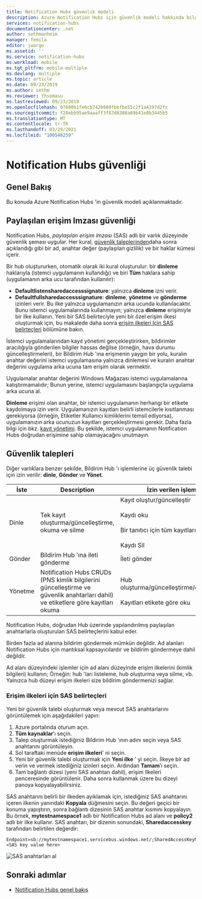 ```yaml
---
title: Notification Hubs güvenlik modeli
description: Azure Notification Hubs için güvenlik modeli hakkında bilgi edinin.
services: notification-hubs
documentationcenter: .net
author: sethmanheim
manager: femila
editor: jwargo
ms.assetid: ''
ms.service: notification-hubs
ms.workload: mobile
ms.tgt_pltfrm: mobile-multiple
ms.devlang: multiple
ms.topic: article
ms.date: 09/23/2019
ms.author: sethm
ms.reviewer: thsomasu
ms.lastreviewed: 09/23/2019
ms.openlocfilehash: 07600b1fe0cb7420989fbbfbe55c2f1a4197d2fc
ms.sourcegitcommit: f28ebb95ae9aaaff3f87d8388a09b41e0b3445b5
ms.translationtype: MT
ms.contentlocale: tr-TR
ms.lasthandoff: 03/29/2021
ms.locfileid: "100548259"
---
```

# <a name="notification-hubs-security"></a>Notification Hubs güvenliği

## <a name="overview"></a>Genel Bakış

Bu konuda Azure Notification Hubs 'in güvenlik modeli açıklanmaktadır.

## <a name="shared-access-signature-security"></a>Paylaşılan erişim Imzası güvenliği

Notification Hubs, *paylaşılan erişim imzası* (SAS) adlı bir varlık düzeyinde güvenlik şeması uygular. Her kural, [güvenlik taleplerinden](#security-claims)daha sonra açıklandığı gibi bir ad, anahtar değer (paylaşılan gizlilik) ve bir haklar kümesi içerir. 

Bir hub oluştururken, otomatik olarak iki kural oluşturulur: bir **dinleme** haklarıyla (istemci uygulamanın kullandığı) ve biri **Tüm** haklara sahip (uygulamanın arka ucu tarafından kullanılır):

- **Defaultlistensharedaccesssignature**: yalnızca **dinleme** izni verir.
- **Defaultfullsharedaccesssignature**: **dinleme**, **yönetme** ve **gönderme** izinleri verir. Bu ilke yalnızca uygulamanızın arka ucunda kullanılacaktır. Bunu istemci uygulamalarında kullanmayın; yalnızca **dinleme** erişimiyle bir ilke kullanın. Yeni bir SAS belirteciyle yeni bir özel erişim ilkesi oluşturmak için, bu makalede daha sonra [erişim ilkeleri Için SAS belirteçleri](#sas-tokens-for-access-policies) bölümüne bakın.

İstemci uygulamalarından kayıt yönetimi gerçekleştirirken, bildirimler aracılığıyla gönderilen bilgiler hassas değilse (örneğin, hava durumu güncelleştirmeleri), bir Bildirim Hub 'ına erişmenin yaygın bir yolu, kuralın anahtar değerini istemci uygulamasına yalnızca dinlemesi ve kuralın anahtar değerini uygulama arka ucuna tam erişim olarak vermektir.

Uygulamalar anahtar değerini Windows Mağazası istemci uygulamalarına katıştırmamalıdır; Bunun yerine, istemci uygulamasını başlangıçta uygulama arka ucuna al.

**Dinleme** erişimi olan anahtar, bir istemci uygulamanın herhangi bir etikete kaydolmaya izin verir. Uygulamanızın kayıtları belirli istemcilerle kısıtlanması gerekiyorsa (örneğin, Etiketler Kullanıcı kimliklerini temsil ediyorsa), uygulamanızın arka ucunuzun kayıtları gerçekleştirmesi gerekir. Daha fazla bilgi için bkz. [kayıt yönetimi](notification-hubs-push-notification-registration-management.md). Bu şekilde, istemci uygulamanın Notification Hubs doğrudan erişimine sahip olamayacağını unutmayın.

## <a name="security-claims"></a>Güvenlik talepleri

Diğer varlıklara benzer şekilde, Bildirim Hub 'ı işlemlerine üç güvenlik talebi için izin verilir: **dinle**, **Gönder** ve **Yönet**.

| İste   | Description                                          | İzin verilen işlemler |
| ------- | ---------------------------------------------------- | ------------------ |
| Dinle  | Tek kayıt oluşturma/güncelleştirme, okuma ve silme | Kayıt oluştur/güncelleştir<br><br>Kaydı oku<br><br>Bir tanıtıcı için tüm kayıtları okuma<br><br>Kaydı Sil |
| Gönder    | Bildirim Hub 'ına ileti gönderme                | İleti gönder |
| Yönetme  | Notification Hubs CRUDs (PNS kimlik bilgilerini güncelleştirme ve güvenlik anahtarları dahil) ve etiketlere göre kayıtları okuma |Hub oluşturma/güncelleştirme/okuma/silme<br><br>Kayıtları etikete göre oku |

Notification Hubs, doğrudan Hub üzerinde yapılandırılmış paylaşılan anahtarlarla oluşturulan SAS belirteçlerini kabul eder.

Birden fazla ad alanına bildirim göndermek mümkün değildir. Ad alanları Notification Hubs için mantıksal kapsayıcılardır ve bildirim göndermeye dahil değildir.

Ad alanı düzeyindeki işlemler için ad alanı düzeyinde erişim ilkelerini (kimlik bilgileri) kullanın; Örneğin: hub 'ları listeleme, hub oluşturma veya silme, vb. Yalnızca hub düzeyi erişim ilkeleri size bildirim göndermenizi sağlar.

### <a name="sas-tokens-for-access-policies"></a>Erişim ilkeleri için SAS belirteçleri

Yeni bir güvenlik talebi oluşturmak veya mevcut SAS anahtarlarını görüntülemek için aşağıdakileri yapın:

1. Azure portalında oturum açın.
2. **Tüm kaynaklar**’ı seçin.
3. Talep oluşturmak istediğiniz Bildirim Hub 'ının adını seçin veya SAS anahtarını görüntüleyin.
4. Sol taraftaki menüde **erişim ilkeleri**' ni seçin.
5. Yeni bir güvenlik talebi oluşturmak için **Yeni ilke** ' yi seçin. İlkeye bir ad verin ve vermek istediğiniz izinleri seçin. Ardından **Tamam**’ı seçin.
6. Tam bağlantı dizesi (yeni SAS anahtarı dahil), erişim Ilkeleri penceresinde görüntülenir. Daha sonra kullanmak üzere bu dizeyi panoya kopyalayabilirsiniz.

SAS anahtarını belirli bir ilkeden ayıklamak için, istediğiniz SAS anahtarını içeren ilkenin yanındaki **Kopyala** düğmesini seçin. Bu değeri geçici bir konuma yapıştırın, sonra bağlantı dizesinin SAS anahtar kısmını kopyalayın. Bu örnek, **mytestnamespace1** adlı bir Notification Hubs ad alanı ve **policy2** adlı bir ilke kullanır. SAS anahtarı, bir dizenin sonundaki, **Sharedaccesskey** tarafından belirtilen değerdir:

```shell
Endpoint=sb://mytestnamespace1.servicebus.windows.net/;SharedAccessKeyName=policy2;SharedAccessKey=<SAS key value here>
```

![SAS anahtarları al](media/notification-hubs-push-notification-security/access1.png)

## <a name="next-steps"></a>Sonraki adımlar

- [Notification Hubs genel bakış](notification-hubs-push-notification-overview.md)
